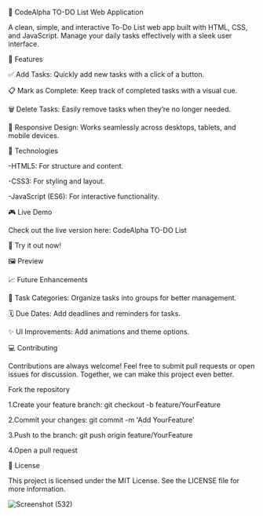 📝 CodeAlpha TO-DO List Web Application

A clean, simple, and interactive To-Do List web app built with HTML, CSS, and JavaScript. Manage your daily tasks effectively with a sleek user interface.

🌟 Features

✅ Add Tasks: Quickly add new tasks with a click of a button.

📋 Mark as Complete: Keep track of completed tasks with a visual cue.

🗑️ Delete Tasks: Easily remove tasks when they’re no longer needed.

📱 Responsive Design: Works seamlessly across desktops, tablets, and mobile devices.

🚀 Technologies

-HTML5: For structure and content.

-CSS3: For styling and layout.

-JavaScript (ES6): For interactive functionality.


🎮 Live Demo

Check out the live version here: CodeAlpha TO-DO List

🔗 Try it out now!

🖼️ Preview

📈 Future Enhancements

📂 Task Categories: Organize tasks into groups for better management.

🗓️ Due Dates: Add deadlines and reminders for tasks.

✨ UI Improvements: Add animations and theme options.


💻 Contributing

Contributions are always welcome! Feel free to submit pull requests or open issues for discussion. Together, we can make this project even better.

Fork the repository

1.Create your feature branch: git checkout -b feature/YourFeature

2.Commit your changes: git commit -m 'Add YourFeature'

3.Push to the branch: git push origin feature/YourFeature

4.Open a pull request


📜 License

This project is licensed under the MIT License. See the LICENSE file for more information.


![Screenshot (532)](https://github.com/user-attachments/assets/42962dff-df5b-4b16-9af3-1db09a7f6ea0)
